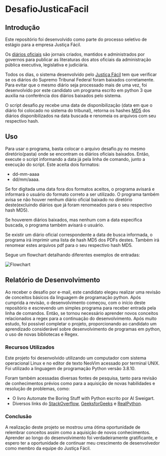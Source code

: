 # DesafioJusticaFacil
## Introdução
Este repositório foi desenvolvido como parte do processo seletivo de estágio para a empresa Justiça Fácil.

Os [diários oficiais](https://pt.wikipedia.org/wiki/Di%C3%A1rio_Oficial) são jornais criados, mantidos e administrados por governos para publicar as literaturas dos atos oficiais da administração pública executiva, legislativa e judiciária.

Todos os dias, o sistema desenvolvido pelo [Justiça Fácil](justicafacil.com.br) tem que verificar se os diários do Supremo Tribunal Federal foram baixados corretamente.
Para evitar que o mesmo diário seja processado mais de uma vez, foi desenvolvido por este candidato um programa escrito em python 3 que auxilia na conferência dos diários baixados pelo sistema.

O script desafio.py recebe uma data de disponibilização (data em que o diário foi colocado no sistema do tribunal), retorna os hashes [MD5](https://pt.wikipedia.org/wiki/MD5) dos diários disponibilizados na data buscada e renomeia os arquivos com seu respectivo hash.

## Uso
Para usar o programa, basta colocar o arquivo desafio.py no mesmo diretório(pasta) onde se encontram os diários oficiais baixados.
Então, execute o script informando a data já pela linha de comando, junto a execução do script. Este aceita dois formatos: 
- dd-mm-aaaa 
- dd/mm/aaaa. 

Se for digitada uma data fora dos formatos aceitos, o programa avisará e informará o usuário do formato correto a ser utilizado. O programa também avisa se não houver nenhum diário oficial baixado no diretório deste(excluindo diários que já foram renomeados para o seu respectivo hash MD5).

Se houverem diários baixados, mas nenhum com a data especifica buscada, o programa também avisará o usuário.

Se existir um diário oficial correspondente a data de busca informada, o programa irá imprimir uma lista de hash MD5 dos PDFs destes. Também irá renomear estes arquivos pdf para o seu respectivo hash MD5.

Segue um flowchart detalhando diferentes exemplos de entradas:

![Flowchart](https://i.imgur.com/tcf5zKy.jpg)


## Relatório de Desenvolvimento

Ao receber o desafio por e-mail, este candidato elegeu realizar uma revisão de conceitos básicos da linguagem de programação python. Após cumprida a revisão, o desenvolvimento começou, com o início deste repositório e escrevendo um simples programa para receber entrada pela linha de comandos. Então, se tornou necessário aprender novos conceitos relacionados a regex para a continuação do desenvolvimento. Após muito estudo, foi possível completar o projeto, proporcionando ao candidato um aprendizado considerável sobre desenvolvimento de programas em python, o uso de novas bibliotecas e Regex.

### Recursos Utilizados
Este projeto foi desenvolvido utilizando um computador com sistema operacional Linux e no editor de texto NeoVim acessado por terminal UNIX. Foi utilizado a linguagem de programação Python versão 3.8.10.

Foram também acessadas diversas fontes de pesquisa, tanto para revisão de conhecimentos prévios como para a aquisição de novas habilidades e resolução de problemas, como:

- O livro  Automate the Boring Stuff with Python escrito por Al Sweigart.
- Diversos links do [StackOverflow](stackoverflow.com), [GeeksforGeeks](https://www.geeksforgeeks.org/) e [RealPython](realpython.com).

### Conclusão
A realização deste projeto se mostrou uma ótima oportunidade de relembrar conceitos assim como a aquisição de novos conhecimentos. Aprender ao longo do desenvolvimento foi verdadeiramente gratificante, e espero ter a oportunidade de continuar meu crescimento de desenvolvedor como membro da equipe do Justiça Fácil.

